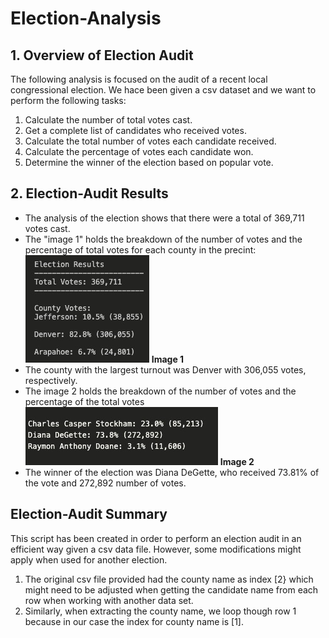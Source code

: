 
# **Election-Analysis**

## **1. Overview of Election Audit** 
The following analysis is focused on the audit of a recent local congressional election. We hace been given a csv dataset and we want to perform the following tasks:


1.  Calculate the number of total votes cast.
2.  Get a complete list of candidates who received votes.
3.  Calculate the total number of votes each candidate received.
4.  Calculate the percentage of votes each candidate won.
5.  Determine the winner of the election based on popular vote.

## **2. Election-Audit Results** 
* The analysis of the election shows that there were a total of 369,711 votes cast.
* The "image 1" holds the breakdown of the number of votes and the percentage of total votes for each county in the precint: 
                                    ![image_1](Resources/image_1.png)
                                               **Image 1**
* The county with the largest turnout was Denver with 306,055 votes, respectively.
* The image 2 holds the breakdown of the number of votes and the percentage of the total votes
             ![image 2](Resources/image_2.jpg)
             **Image 2**
* The winner of the election was Diana DeGette, who received 73.81% of the vote and 272,892 number of votes.

## **Election-Audit Summary**

This script has been created in order to perform an election audit in an efficient way  given a csv data file. However, some modifications might apply when used for another election. 
1. The original csv file provided had the county name as index [2} which might need to be adjusted when getting the candidate name from each row when working with another data set. 
2. Similarly, when extracting the county name, we loop though row 1 because in our case the index for county name is [1]. 